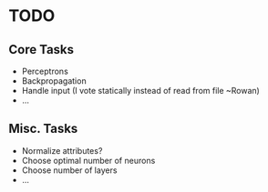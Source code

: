 # TODO

## Core Tasks
- Perceptrons
- Backpropagation
- Handle input (I vote statically instead of read from file ~Rowan)
- ...

## Misc. Tasks
- Normalize attributes?
- Choose optimal number of neurons
- Choose number of layers
- ...
